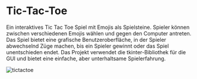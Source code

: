 # Tic-Tac-Toe
Ein interaktives Tic Tac Toe Spiel mit Emojis als Spielsteine.
Spieler können zwischen verschiedenen Emojis wählen und gegen den Computer antreten. Das Spiel bietet eine grafische Benutzeroberfläche,
in der Spieler abwechselnd Züge machen, bis ein Spieler gewinnt oder das Spiel unentschieden endet. 
Das Projekt verwendet die tkinter-Bibliothek für die GUI und bietet eine einfache, aber unterhaltsame Spielerfahrung.


![tictactoe](https://github.com/Goku80/Rekursive-Kreise-Visualisierung/assets/100942501/c87a5569-e694-44c3-82f7-8b8a37dfae50)
